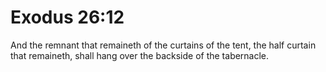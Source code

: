 # Exodus 26:12

And the remnant that remaineth of the curtains of the tent, the half curtain that remaineth, shall hang over the backside of the tabernacle.